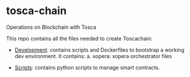 # tosca-chain
Operations on Blockchain with Tosca

This repo contains all the files needed to create Toscachain:

- [Development](./development/): contains scripts and Dockerfiles to bootstrap a working dev environment. It contains:
    a. xopera: xopera orchestrator files

- [Scripts](./scripts/): contains python scripts to manage smart contracts.